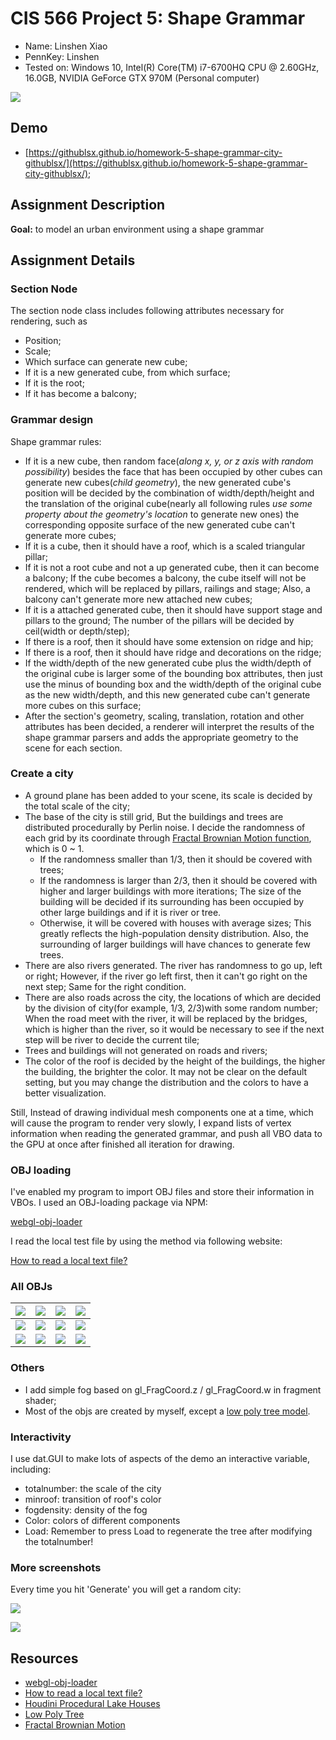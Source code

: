# CIS 566 Project 5: Shape Grammar

* Name: Linshen Xiao
* PennKey: Linshen
* Tested on: Windows 10, Intel(R) Core(TM) i7-6700HQ CPU @ 2.60GHz, 16.0GB, NVIDIA GeForce GTX 970M (Personal computer)

![](img/cover.png)

## Demo

- [https://githublsx.github.io/homework-5-shape-grammar-city-githublsx/](https://githublsx.github.io/homework-5-shape-grammar-city-githublsx/);

## Assignment Description

**Goal:** to model an urban environment using a shape grammar

## Assignment Details

### Section Node

The section node class includes following attributes necessary for rendering, such as

- Position;
- Scale;
- Which surface can generate new cube;
- If it is a new generated cube, from which surface;
- If it is the root;
- If it has become a balcony;

### Grammar design

Shape grammar rules:

- If it is a new cube, then random face(*along x, y, or z axis with random possibility*) besides the face that has been occupied by other cubes can generate new cubes(*child geometry*), the new generated cube's position will be decided by the combination of width/depth/height and the translation of the original cube(nearly all following rules *use some property about the geometry's location* to generate new ones) the corresponding opposite surface of the new generated cube can't generate more cubes;
- If it is a cube, then it should have a roof, which is a scaled triangular pillar;
- If it is not a root cube and not a up generated cube, then it can become a balcony; If the cube becomes a balcony, the cube itself will not be rendered, which will be replaced by pillars, railings and stage; Also, a balcony can't generate more new attached new cubes;
- If it is a attached generated cube, then it should have support stage and pillars to the ground; The number of the pillars will be decided by ceil(width or depth/step);
- If there is a roof, then it should have some extension on ridge and hip;
- If there is a roof, then it should have ridge and decorations on the ridge;
- If the width/depth of the new generated cube plus the width/depth of the original cube is larger some of the bounding box attributes, then just use the minus of bounding box and the width/depth of the original cube as the new width/depth, and this new generated cube can't generate more cubes on this surface;
- After the section's geometry, scaling, translation, rotation and other attributes has been decided, a renderer will interpret the results of the shape grammar parsers and adds the appropriate geometry to the scene for each section.

### Create a city
- A ground plane has been added to your scene, its scale is decided by the total scale of the city;
- The base of the city is still grid, But the buildings and trees are distributed procedurally by Perlin noise. I decide the randomness of each grid by its coordinate through [Fractal Brownian Motion function](https://thebookofshaders.com/13/), which is 0 ~ 1. 
    - If the randomness smaller than 1/3, then it should be covered with trees; 
    - If the randomness is larger than 2/3, then it should be covered with higher and larger buildings with more iterations; The size of the building will be decided if its surrounding has been occupied by other large buildings and if it is river or tree.
    - Otherwise, it will be covered with houses with average sizes; This greatly reflects the high-population density distribution. Also, the surrounding of larger buildings will have chances to generate few trees. 
- There are also rivers generated. The river has randomness to go up, left or right; However, if the river go left first, then it can't go right on the next step; Same for the right condition.
- There are also roads across the city, the locations of which are decided by the division of city(for example, 1/3, 2/3)with some random number; When the road meet with the river, it will be replaced by the bridges, which is higher than the river, so it would be necessary to see if the next step will be river to decide the current tile;
- Trees and buildings will not generated on roads and rivers;
- The color of the roof is decided by the height of the buildings, the higher the building, the brighter the color. It may not be clear on the default setting, but you may change the distribution and the colors to have a better visualization.

Still, Instead of drawing individual mesh components one at a time, which will cause the program to render very slowly, I expand lists of vertex information when reading the generated grammar, and push all VBO data to the GPU at once after finished all iteration for drawing.

### OBJ loading
I've enabled my program to import OBJ files and store their information in VBOs. I used an OBJ-loading package via NPM:

[webgl-obj-loader](https://www.npmjs.com/package/webgl-obj-loader)

I read the local test file by using the method via following website:

[How to read a local text file?](https://stackoverflow.com/questions/14446447/how-to-read-a-local-text-file)

### All OBJs

|![](img/a1.png)|![](img/a2.png)|![](img/a3.png)|![](img/a4.png)|
|--------------|--------------|--------------|--------------|
|![](img/a5.png)|![](img/a6.png)|![](img/a7.png)|![](img/a8.png)|
|![](img/a9.png)|![](img/a10.png)|![](img/a11.png)|![](img/a12.png)|

### Others

- I add simple fog based on gl_FragCoord.z / gl_FragCoord.w in fragment shader;
- Most of the objs are created by myself, except a [low poly tree model](https://free3d.com/3d-model/low-poly-tree-v1-146606.html).

### Interactivity

I use dat.GUI to make lots of aspects of the demo an interactive variable, including:

* totalnumber: the scale of the city
* minroof: transition of roof's color
* fogdensity: density of the fog
* Color: colors of different components
* Load: Remember to press Load to regenerate the tree after modifying the totalnumber!

### More screenshots

Every time you hit 'Generate' you will get a random city:

![](img/b1.png)

![](img/b3.png)

## Resources

- [webgl-obj-loader](https://www.npmjs.com/package/webgl-obj-loader)
- [How to read a local text file?](https://stackoverflow.com/questions/14446447/how-to-read-a-local-text-file)
- [Houdini Procedural Lake Houses](https://vimeo.com/195580569)
- [Low Poly Tree](https://free3d.com/3d-model/low-poly-tree-v1-146606.html)
- [Fractal Brownian Motion](https://thebookofshaders.com/13/)
